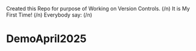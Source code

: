 Created this Repo for purpose of Working on Version Controls. (/n)
It is My First Time! (/n)
Everybody say:  (/n)
# DemoApril2025
